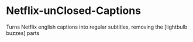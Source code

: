 # Netflix-unClosed-Captions
Turns Netflix english captions into regular subtitles, removing the [lightbulb buzzes] parts
